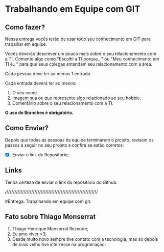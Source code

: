 # Trabalhando em Equipe com GIT

## Como fazer?

Nessa entrega vocês terão de usar todo seu conhecimento em GIT para trabalhar em equipe.

Vocês deverão descrever um pouco mais sobre o seu relacionamento com a TI. Comente algo como "Escolhi a TI porque..." ou "Meu conhecimento em TI é..." para que seus colegas entendam seu relacionamento com a área.

Cada pessoa deve ter ao menos 1 entrada.


Cada entrada deverá ter ao menos:
1. O seu nome.
2. Imagem sua ou que represente algo relacionado ao seu hobbie.
3. Comentário sobre o seu relacionamento com a TI.

__O uso de Branches é obrigatório.__

## Como Enviar?

Depois que todas as pessoas da equipe terminarem o projeto, revisem os passos a seguir no seu projeto e confira se estão corretos:

- [x] Enviar o link do Repositório;


## Links

Tenha certeza de enviar o link do repositório do Github.

////////////////////////////////////////////////////////////

#Entrega: Trabalhando em equipe com git.

## Fato sobre Thiago Monserrat

1. Thiago Henrique Monserrat Rezende;
2. Eu amo viver <3;
3. Desde muito novo sempre tive contato com a tecnologia, mas so depois de mais velho tive interresse na programação;